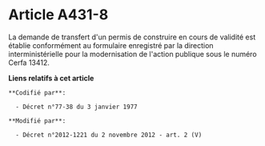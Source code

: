 # Article A431-8

La demande de transfert d'un permis de construire en cours de validité est établie conformément au formulaire enregistré par
la direction interministérielle pour la modernisation de l'action publique sous le numéro Cerfa 13412.

**Liens relatifs à cet article**

	**Codifié par**:

	  - Décret n°77-38 du 3 janvier 1977

	**Modifié par**:

	  - Décret n°2012-1221 du 2 novembre 2012 - art. 2 (V)
